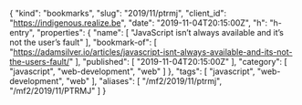 {
  "kind": "bookmarks",
  "slug": "2019/11/ptrmj",
  "client_id": "https://indigenous.realize.be",
  "date": "2019-11-04T20:15:00Z",
  "h": "h-entry",
  "properties": {
    "name": [
      "JavaScript isn’t always available and it’s not the user’s fault"
    ],
    "bookmark-of": [
      "https://adamsilver.io/articles/javascript-isnt-always-available-and-its-not-the-users-fault/"
    ],
    "published": [
      "2019-11-04T20:15:00Z"
    ],
    "category": [
      "javascript",
      "web-development",
      "web"
    ]
  },
  "tags": [
    "javascript",
    "web-development",
    "web"
  ],
  "aliases": [
    "/mf2/2019/11/ptrmj",
    "/mf2/2019/11/PTRMJ"
  ]
}

